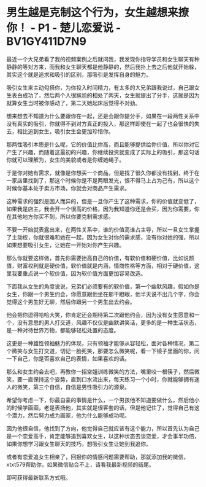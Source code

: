 # 男生越是克制这个行为，女生越想来撩你！ - P1 - 楚儿恋爱说 - BV1GY411D7N9

最近一个大兄弟看了我的视频案例之后就问我，我发现你指导学员和女生聊天有种静静的等对方来，而我和女生聊天都是他静静的，然后我扑上去之后他就开始躲，其实这个就是追求和吸引的区别，那吸引是发挥自身的魅力。

吸引女生来主动勾搭你，为你投入时间精力，有太多的大兄弟跟我说过，自己跟女生表白成功了，然后两个人很尴尬的相处了两天，女生就提出了分手，这就是因为就算女生当时被你感动了，第二天她起床后觉得不对劲。

想来想去不知道为什么要跟你在一起，还是会跟你提分手，如果在一段两性关系中没有真实的吸引，你就得不到对方真正的投入，那这样即使在一起了也会很快的失去，相比追到女生，吸引女生会更加珍惜你。

那两性吸引本质是什么呢，它的价值比你高，而且能够提供给你价值，所以你对它产生了兴趣，而随着这最初的兴趣，你继续投资就变成了实际上的吸引，那这句话你就可以理解为，女生的美貌或者是你缠她绳子。

于是你对她有需求，就像是你想买一个商品，但是找了很久你都没有找到，终于在一家店里找到了，那这个时候你是不是两眼发光，恨不得马上占为己有，所以这个时候你基本处于卖方市场，你就会对商品产生需求。

这种需求的强烈是因人而异的，但是一旦你产生了这种需求，你的价值就变低了，如果我是店主，我会开一个很高的价格，因为我知道你还是会买，因为你需要，你在其他地方你买不到，所以你要克制需求感。

不要一开始就表露出来，在两性关系中，谁的价值高谁占主导，所以一旦女生掌握了主动权，你就很难和她在一起，因为女生对你的需求感，没有你对她的强，所以如果想要吸引女生，让她在一开始对你产生兴趣。

那么你就要这样做，首先你需要抬高自己的价值，有软价值和硬价值，比如说颜值，财富权利就是硬价值，软价值就是内涵，情商性格等方面，相对于硬价值，这里我要重点说一个软价值，因为软价值方面更加容易改造。

下面我从女生的角度说说，兄弟们必须要有的软价值，第一个幽默风趣，假如你是女生，你跟一个男生约会，你愿意跟他坐在那干瞪眼，他半天说不出几个字，你会觉得这个男生好无聊，然后你跟另一个男生出去约会。

他会把你逗得哈哈大笑，你肯定还会期待第二次跟他约会，因为没有女生愿意和一个，没有意思的男人打交道，风趣不仅仅是幽默讲笑话，更多的是一种生活状态，是一种对待世界万物，都能够轻松处置的态度。

这更是一种雄性领袖魅力的体现，只有领袖才能够从容轻松，面对各种情况，第二个微笑与女生打交道，切记一脸死笑，那要怎么微笑呢，看一下镜子里面的你，问一下自己，你是否喜欢自己的表情，如果喜欢的话。

那么和女生约会去吧，再教你一招空姐训练微笑的方法，嘴里咬一根筷子，然后微笑，要一直保持这个姿势，直到口水流出来，每天练习一个小时，你就能够拥有迷人的微笑，第三个自信，自信是男性吸引力的源泉。

希望你考虑一下，你最自豪的事情是什么，一个男孩他不知道要做什么，然后他小的时候学画画，老是表扬他，其实就是很客套的话，但是他记住了，觉得自己有这个潜力，然后努力成为画家，他为什么能够成功呢。

因为他很自信，他找到了方向，他觉得自己就应该有这个能力，所以首先认为自己是一个恋爱高手，肯定能够追到喜欢女生，以这种状态去谈恋爱，才会事半功倍，如果你想学习跟女生聊天的技巧，想吸引女生让她到我追你。

或者有恋爱追女生相亲了，回报你的情感问题需要帮助，那就添加我的微信，xtxt579帮助你，如果微信贴合不上，请看我最新视频的结尾。

即可获得最新联系方式哦。